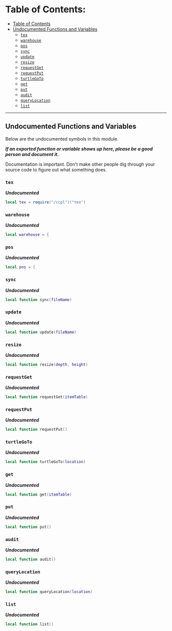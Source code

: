 # Table of Contents:
- [Table of Contents](table-of-contents)
- [Undocumented Functions and Variables](#undocumented-functions-and-variables)
    - [`tex`](#tex)
    - [`warehouse`](#warehouse)
    - [`pos`](#pos)
    - [`sync`](#sync)
    - [`update`](#update)
    - [`resize`](#resize)
    - [`requestGet`](#requestget)
    - [`requestPut`](#requestput)
    - [`turtleGoTo`](#turtlegoto)
    - [`get`](#get)
    - [`put`](#put)
    - [`audit`](#audit)
    - [`queryLocation`](#querylocation)
    - [`list`](#list)

----------------------------------------

Undocumented Functions and Variables
------------------------------------
Below are the undocumented symbols in this module.

***If an exported function or variable shows up here, please be a good person and document it.***

Documentation is important. Don't make other people dig through your source code to figure out what something does.

### `tex`
***Undocumented***
```lua
local tex = require("/ccpl")("tex")
```

### `warehouse`
***Undocumented***
```lua
local warehouse = {
```

### `pos`
***Undocumented***
```lua
local pos = {
```

### `sync`
***Undocumented***
```lua
local function sync(fileName)
```

### `update`
***Undocumented***
```lua
local function update(fileName)
```

### `resize`
***Undocumented***
```lua
local function resize(depth, height)
```

### `requestGet`
***Undocumented***
```lua
local function requestGet(itemTable)
```

### `requestPut`
***Undocumented***
```lua
local function requestPut()
```

### `turtleGoTo`
***Undocumented***
```lua
local function turtleGoTo(location)
```

### `get`
***Undocumented***
```lua
local function get(itemTable)
```

### `put`
***Undocumented***
```lua
local function put()
```

### `audit`
***Undocumented***
```lua
local function audit()
```

### `queryLocation`
***Undocumented***
```lua
local function queryLocation(location)
```

### `list`
***Undocumented***
```lua
local function list()
```
